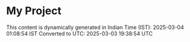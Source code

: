 # My Project

This content is dynamically generated in Indian Time (IST): 2025-03-04 01:08:54 IST
Converted to UTC: 2025-03-03 19:38:54 UTC
